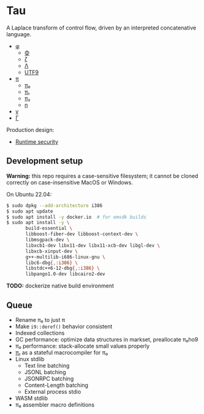 # Tau
A Laplace transform of control flow, driven by an interpreted concatenative language.

+ [φ](doc/phi.md)
  + [Φ](doc/Phi.md)
  + [ζ](doc/zeta.md)
  + [Λ](doc/Lambda.md)
  + [UTF9](doc/utf9.md)
+ [π](doc/pi.md)
  + [π₀](doc/pi0.md)
  + [π₁](doc/pi1.md)
  + [π₂](doc/pi2.md)
  + [η](doc/eta.md)
+ [γ](doc/gamma.md)
+ [Γ](doc/Gamma.md)

Production design:

+ [Runtime security](doc/security.md)


## Development setup
**Warning:** this repo requires a case-sensitive filesystem; it cannot be cloned correctly on case-insensitive MacOS or Windows.

On Ubuntu 22.04:

```sh
$ sudo dpkg --add-architecture i386
$ sudo apt update
$ sudo apt install -y docker.io  # for emsdk builds
$ sudo apt install -y \
       build-essential \
       libboost-fiber-dev libboost-context-dev \
       libmsgpack-dev \
       libxcb1-dev libx11-dev libx11-xcb-dev libgl-dev \
       libxcb-xinput-dev \
       g++-multilib-i686-linux-gnu \
       libc6-dbg{,:i386} \
       libstdc++6-12-dbg{,:i386} \
       libpango1.0-dev libcairo2-dev
```

**TODO:** dockerize native build environment


## Queue
+ Rename π₀ to just π
+ Make `i9::deref()` behavior consistent
+ Indexed collections
+ GC performance: optimize data structures in markset, preallocate π₀ho9
+ π₀ performance: stack-allocate small values properly
+ [π₁](doc/pi1.md) as a stateful macrocompiler for π₀
+ Linux stdlib
  + Text line batching
  + JSONL batching
  + JSONRPC batching
  + Content-Length batching
  + External process stdio
+ WASM stdlib
+ π₀ assembler macro definitions
